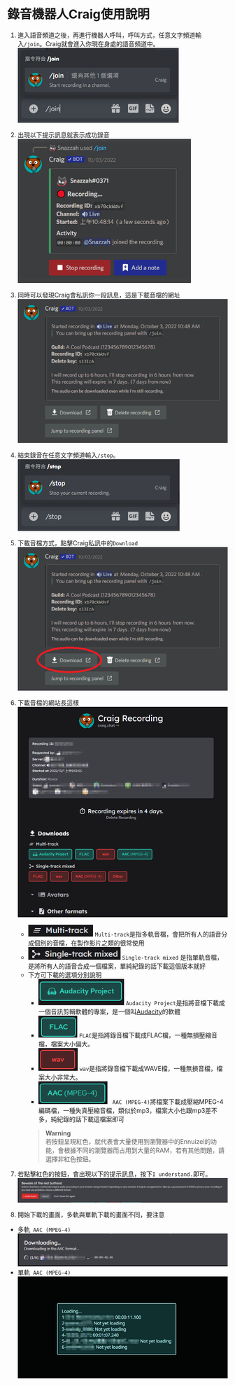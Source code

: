 # 錄音機器人Craig使用說明  

1. 進入語音頻道之後，再進行機器人呼叫，呼叫方式，任意文字頻道輸入```/join```。Craig就會進入你現在身處的語音頻道中。  
![1](img/1.png)
2. 出現以下提示訊息就表示成功錄音  
![2](img/2.png)
3. 同時可以發現Craig會私訊你一段訊息，這是下載音檔的網址  
![3](img/3.png)
4. 結束錄音在任意文字頻道輸入```/stop```。  
![4](img/4.png)
5. 下載音檔方式，點擊Craig私訊中的```Download```  
![5](img/5.png)
6. 下載音檔的網站長這樣  
![6_1](img/6_1.png)  
   - ![7](img/7.png) ```Multi-track```是指多軌音檔，會把所有人的語音分成個別的音檔，在製作影片之類的很常使用  
   - ![8](img/8.png) ```Single-track mixed``` 是指單軌音檔，是將所有人的語音合成一個檔案，單純紀錄的話下載這個版本就好
   - 下方可下載的選項分別說明
      - ![9](img/9.png) ```Audacity Project```是指將音檔下載成一個音訊剪輯軟體的專案，是一個叫[Audacity](https://www.audacityteam.org/)的軟體
      - ![10](img/10.png) ```FLAC```是指將錄音檔下載成FLAC檔，一種無損壓縮音檔，檔案大小偏大。
      - ![11](img/11.png) ```wav```是指將錄音檔下載成WAVE檔，一種無損音檔，檔案大小非常大。
      - ![12](img/12.png) ``` AAC (MPEG-4)```將檔案下載成壓縮MPEG-4編碼檔，一種失真壓縮音檔，類似於mp3，檔案大小也跟mp3差不多，純紀錄的話下載這檔案即可
      > **Warning**  
      > 若按鈕呈現紅色，就代表會大量使用到瀏覽器中的Ennuizel的功能，會根據不同的瀏覽器而占用到大量的RAM，若有其他問題，請選擇非紅色按鈕。
   
7. 若點擊紅色的按鈕，會出現以下的提示訊息，按下```I understand.```即可。  
![13](img/13.png) 
8. 開始下載的畫面，多軌與單軌下載的畫面不同，要注意  
- 多軌``` AAC (MPEG-4)```  
![14](img/14.png) 
- 單軌``` AAC (MPEG-4)```  
![15](img/15.png) 
